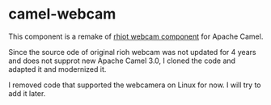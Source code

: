 # camel-webcam

This component is a remake of [rhiot webcam component](https://rhiot.gitbooks.io/rhiotdocumentation/content/gateway/camel_components/camel_webcam_component.html) for Apache Camel.

Since the source ode of original rioh webcam was not updated for 4 years and does not supprot new Apache Camel 3.0, I cloned the code and adapted it and modernized it.

I removed code that supported the webcamera on Linux for now. I will try to add it later.